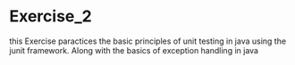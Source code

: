 # Exercise_2
this Exercise paractices the basic principles of unit testing in java using the junit framework. Along with the basics of exception handling in java
